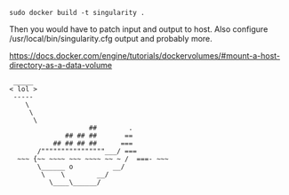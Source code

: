     sudo docker build -t singularity .
    
Then you would have to patch input and output to host. Also configure /usr/local/bin/singularity.cfg output and probably more.

https://docs.docker.com/engine/tutorials/dockervolumes/#mount-a-host-directory-as-a-data-volume

     _____ 
    < lol >
     ----- 
        \
         \
          \     
                        ##        .            
                  ## ## ##       ==            
               ## ## ## ##      ===            
           /""""""""""""""""___/ ===        
      ~~~ {~~ ~~~~ ~~~ ~~~~ ~~ ~ /  ===- ~~~   
           \______ o          __/            
            \    \        __/             
              \____\______/   

